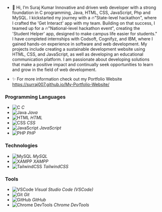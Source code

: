 - 👋 Hi, I’m Suraj Kumar
Innovative and driven web developer with a strong foundation in C programming, Java, HTML, CSS, JavaScript, Php and MySQL.
I kickstarted my journey with a 🔥"State-level hackathon", where I crafted the 'Get Interact' app with my team. Building on that success, I teamed up for a 🔥"National-level hackathon event", creating the 'Student Helper' app, designed to make campus life easier for students."
I have completed internships with Codsoft, Cognifyz, and IBM, where I gained hands-on experience in software and web development.
My projects include creating a sustainable development website using HTML, CSS, and JavaScript, as well as developing an educational communication platform.
I am passionate about developing solutions that make a positive impact and continually seek opportunities to learn and grow in the field of web development.

- ✨ For more information check out my Portfolio Website https://surraj007.github.io/My-Portfolio-Website/
### Programming Languages
 - ![C](https://img.shields.io/badge/-A8B9CC?style=flat&logo=c&logoColor=black) *C*
 - ![Java](https://img.shields.io/badge/JAVA-007396?style=flat&logo=Java&logoColor=white) *Java*
 - ![HTML](https://img.shields.io/badge/HTML5-E34F26?style=flat&logo=html5&logoColor=white) *HTML*
 - ![CSS](https://img.shields.io/badge/CSS-1572B6?style=flat&logo=css3&logoColor=white) *CSS*
 - ![JavaScript](https://img.shields.io/badge/JavaScript-F7DF1E?style=flat&logo=javascript&logoColor=black) *JavaScript*
 - ![PHP](https://img.shields.io/badge/PHP-007396?style=flat&logo=php&logoColor=white) *PHP* 

### Technologies
 - ![MySQL](https://img.shields.io/badge/MySQL-4479A1?style=flat&logo=mysql&logoColor=white) *MySQL*
 - ![XAMPP](https://img.shields.io/badge/XAMPP-E34F26?style=flat&logo=xampp&logoColor=white) *XAMPP*
 - ![TailwindCSS](https://img.shields.io/badge/TailwindCSS-06B6D4?style=flat&logo=tailwindcss&logoColor=white) *TailwindCSS*

### Tools
 - ![VSCode](https://img.shields.io/badge/Visual%20Studio%20Code-007ACC?style=flat&logo=visual-studio-code&logoColor=white) *Visual Studio Code (VSCode)*
 - ![Git](https://img.shields.io/badge/Git-F05032?style=flat&logo=git&logoColor=white) *Git*
 - ![GitHub](https://img.shields.io/badge/GitHub-181717?style=flat&logo=github&logoColor=white) *GitHub*
 - ![Chrome DevTools](https://img.shields.io/badge/Chrome%20DevTools-4285F4?style=flat&logo=googlechrome&logoColor=white) *Chrome DevTools*
<!---
Surraj007/Surraj007 is a ✨ special ✨ repository because its `README.md` (this file) appears on your GitHub profile.
You can click the Preview link to take a look at your changes.
--->
 
